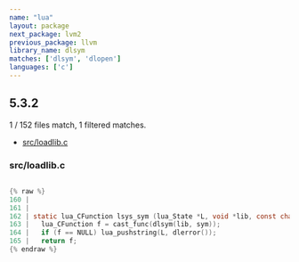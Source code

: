 ```yaml
---
name: "lua"
layout: package
next_package: lvm2
previous_package: llvm
library_name: dlsym
matches: ['dlsym', 'dlopen']
languages: ['c']
---
```

## 5.3.2
1 / 152 files match, 1 filtered matches.

 - [src/loadlib.c](#srcloadlibc)

### src/loadlib.c

```c

{% raw %}
160 | 
161 | 
162 | static lua_CFunction lsys_sym (lua_State *L, void *lib, const char *sym) {
163 |   lua_CFunction f = cast_func(dlsym(lib, sym));
164 |   if (f == NULL) lua_pushstring(L, dlerror());
165 |   return f;
{% endraw %}

```